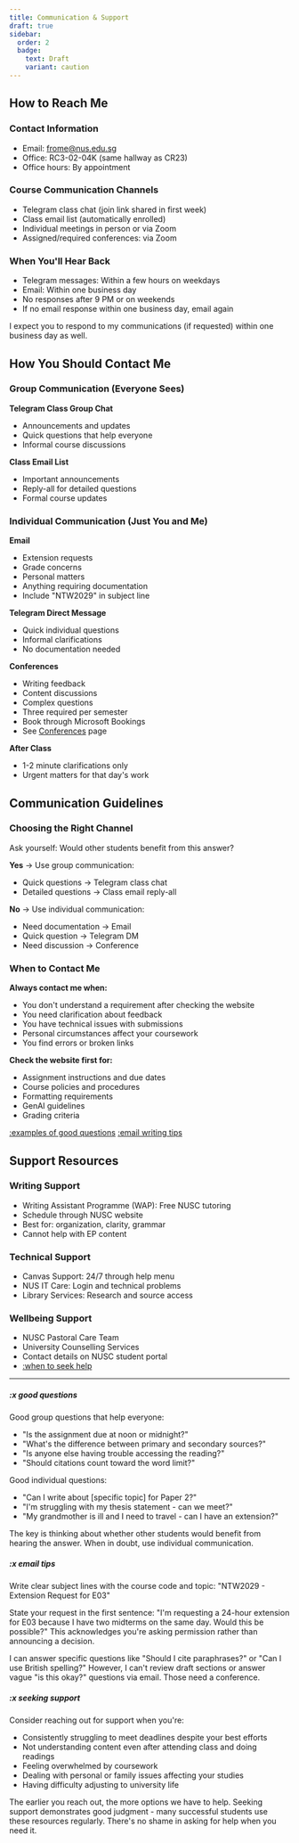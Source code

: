 ```yaml
---
title: Communication & Support
draft: true
sidebar:
  order: 2
  badge:
    text: Draft
    variant: caution
---
```


## How to Reach Me

### Contact Information

- Email: frome@nus.edu.sg
- Office: RC3-02-04K (same hallway as CR23)
- Office hours: By appointment

### Course Communication Channels

- Telegram class chat (join link shared in first week)
- Class email list (automatically enrolled)
- Individual meetings in person or via Zoom
- Assigned/required conferences: via Zoom

### When You'll Hear Back

- Telegram messages: Within a few hours on weekdays
- Email: Within one business day
- No responses after 9 PM or on weekends
- If no email response within one business day, email again

I expect you to respond to my communications (if requested) within one business day as well.

## How You Should Contact Me

### Group Communication (Everyone Sees)

**Telegram Class Group Chat**

- Announcements and updates
- Quick questions that help everyone
- Informal course discussions

**Class Email List**

- Important announcements
- Reply-all for detailed questions
- Formal course updates

### Individual Communication (Just You and Me)

**Email**

- Extension requests
- Grade concerns
- Personal matters
- Anything requiring documentation
- Include "NTW2029" in subject line

**Telegram Direct Message**

- Quick individual questions
- Informal clarifications
- No documentation needed

**Conferences**

- Writing feedback
- Content discussions
- Complex questions
- Three required per semester
- Book through Microsoft Bookings
- See [Conferences](/course-info/conferences) page

**After Class**

- 1-2 minute clarifications only
- Urgent matters for that day's work

## Communication Guidelines

### Choosing the Right Channel

Ask yourself: Would other students benefit from this answer?

**Yes** → Use group communication:

- Quick questions → Telegram class chat
- Detailed questions → Class email reply-all

**No** → Use individual communication:

- Need documentation → Email
- Quick question → Telegram DM
- Need discussion → Conference

### When to Contact Me

**Always contact me when:**

- You don't understand a requirement after checking the website
- You need clarification about feedback
- You have technical issues with submissions
- Personal circumstances affect your coursework
- You find errors or broken links

**Check the website first for:**

- Assignment instructions and due dates
- Course policies and procedures
- Formatting requirements
- GenAI guidelines
- Grading criteria

[:examples of good questions](#x-good-questions)
[:email writing tips](#x-email-tips)

## Support Resources

### Writing Support

- Writing Assistant Programme (WAP): Free NUSC tutoring
- Schedule through NUSC website
- Best for: organization, clarity, grammar
- Cannot help with EP content

### Technical Support

- Canvas Support: 24/7 through help menu
- NUS IT Care: Login and technical problems
- Library Services: Research and source access

### Wellbeing Support

- NUSC Pastoral Care Team
- University Counselling Services
- Contact details on NUSC student portal
- [:when to seek help](#x-seeking-support)

---

##### :x good questions

Good group questions that help everyone:

- "Is the assignment due at noon or midnight?"
- "What's the difference between primary and secondary sources?"
- "Is anyone else having trouble accessing the reading?"
- "Should citations count toward the word limit?"

Good individual questions:

- "Can I write about [specific topic] for Paper 2?"
- "I'm struggling with my thesis statement - can we meet?"
- "My grandmother is ill and I need to travel - can I have an extension?"

The key is thinking about whether other students would benefit from hearing the answer. When in doubt, use individual communication.

##### :x email tips

Write clear subject lines with the course code and topic: "NTW2029 - Extension Request for E03"

State your request in the first sentence: "I'm requesting a 24-hour extension for E03 because I have two midterms on the same day. Would this be possible?" This acknowledges you're asking permission rather than announcing a decision.

I can answer specific questions like "Should I cite paraphrases?" or "Can I use British spelling?" However, I can't review draft sections or answer vague "is this okay?" questions via email. Those need a conference.

##### :x seeking support

Consider reaching out for support when you're:

- Consistently struggling to meet deadlines despite your best efforts
- Not understanding content even after attending class and doing readings
- Feeling overwhelmed by coursework
- Dealing with personal or family issues affecting your studies
- Having difficulty adjusting to university life

The earlier you reach out, the more options we have to help. Seeking support demonstrates good judgment - many successful students use these resources regularly. There's no shame in asking for help when you need it.
